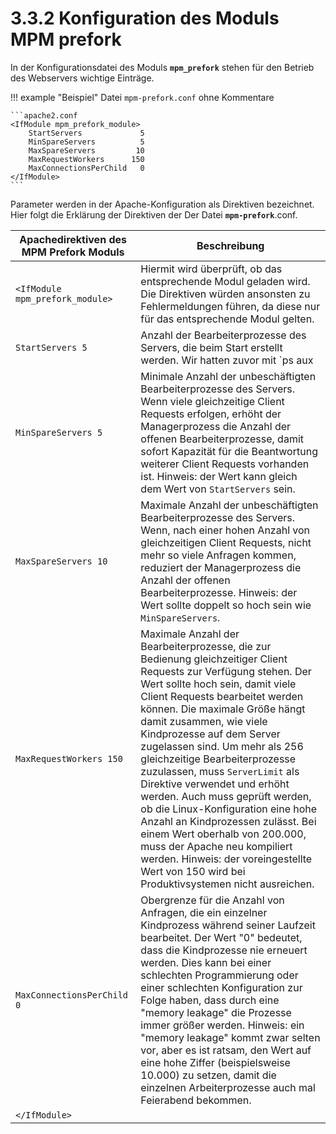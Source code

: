# 3.3.2 Konfiguration des Moduls MPM prefork

In der Konfigurationsdatei des Moduls **`mpm_prefork`** stehen für den Betrieb des Webservers wichtige Einträge.

!!! example "Beispiel"
    Datei `mpm-prefork.conf` ohne Kommentare

    ```apache2.conf
    <IfModule mpm_prefork_module>
        StartServers             5
        MinSpareServers          5
        MaxSpareServers         10
        MaxRequestWorkers      150
        MaxConnectionsPerChild   0
    </IfModule>
    ```

Parameter werden in der Apache-Konfiguration als Direktiven bezeichnet.
Hier folgt die Erklärung der Direktiven der Der Datei **`mpm-prefork`**.conf.

| Apachedirektiven des MPM Prefork Moduls                 | Beschreibung |
|-----------------------------------|--------------|
| `<IfModule mpm_prefork_module>`   | Hiermit wird überprüft, ob das entsprechende Modul geladen wird. Die Direktiven würden ansonsten zu Fehlermeldungen führen, da diese nur für das entsprechende Modul gelten. |
| `StartServers 5`                  | Anzahl der Bearbeiterprozesse des Servers, die beim Start erstellt werden. Wir hatten zuvor mit `ps aux | grep apache2` schon gesehen, dass fünf Bearbeiterprozesse zur Verfügung stehen. Hinweis: der Default-Wert muss bei produktiven Systemen erhöht werden. |
| `MinSpareServers 5`               | Minimale Anzahl der unbeschäftigten Bearbeiterprozesse des Servers. Wenn viele gleichzeitige Client Requests erfolgen, erhöht der Managerprozess die Anzahl der offenen Bearbeiterprozesse, damit sofort Kapazität für die Beantwortung weiterer Client Requests vorhanden ist. Hinweis: der Wert kann gleich dem Wert von `StartServers` sein. |
| `MaxSpareServers 10`              | Maximale Anzahl der unbeschäftigten Bearbeiterprozesse des Servers. Wenn, nach einer hohen Anzahl von gleichzeitigen Client Requests, nicht mehr so viele Anfragen kommen, reduziert der Managerprozess die Anzahl der offenen Bearbeiterprozesse. Hinweis: der Wert sollte doppelt so hoch sein wie `MinSpareServers`. |
| `MaxRequestWorkers 150`           | Maximale Anzahl der Bearbeiterprozesse, die zur Bedienung gleichzeitiger Client Requests zur Verfügung stehen. Der Wert sollte hoch sein, damit viele Client Requests bearbeitet werden können. Die maximale Größe hängt damit zusammen, wie viele Kindprozesse auf dem Server zugelassen sind. Um mehr als 256 gleichzeitige Bearbeiterprozesse zuzulassen, muss `ServerLimit` als Direktive verwendet und erhöht werden. Auch muss geprüft werden, ob die Linux-Konfiguration eine hohe Anzahl an Kindprozessen zulässt. Bei einem Wert oberhalb von 200.000, muss der Apache neu kompiliert werden. Hinweis: der voreingestellte Wert von 150 wird bei Produktivsystemen nicht ausreichen. |
| `MaxConnectionsPerChild 0`        | Obergrenze für die Anzahl von Anfragen, die ein einzelner Kindprozess während seiner Laufzeit bearbeitet. Der Wert "0" bedeutet, dass die Kindprozesse nie erneuert werden. Dies kann bei einer schlechten Programmierung oder einer schlechten Konfiguration zur Folge haben, dass durch eine "memory leakage" die Prozesse immer größer werden. Hinweis: ein "memory leakage" kommt zwar selten vor, aber es ist ratsam, den Wert auf eine hohe Ziffer (beispielsweise 10.000) zu setzen, damit die einzelnen Arbeiterprozesse auch mal Feierabend bekommen. |
| `</IfModule>`                     |              |
